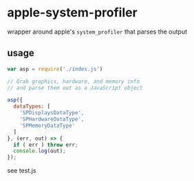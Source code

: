 # apple-system-profiler

wrapper around apple's `system_profiler` that parses the output

## usage

```javascript
var asp = require('./index.js')

// Grab graphics, hardware, and memory info
// and parse them out as a JavaScript object

asp({
  dataTypes: [
    'SPDisplaysDataType',
    'SPHardwareDataType',
    'SPMemoryDataType'
  ]
}, (err, out) => {
  if ( err ) throw err;
  console.log(out);
});
```

see test.js
